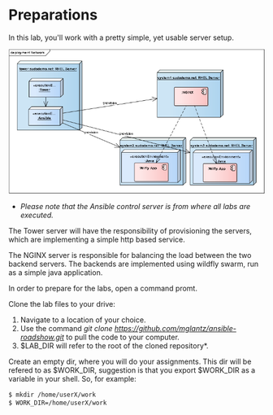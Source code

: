 # Preparations

In this lab, you'll work with a pretty simple, yet usable server setup.

![Image of server setup](demo-env.png)

* _Please note that the Ansible control server is from where all labs are executed._

The Tower server will have the responsibility of provisioning the servers, which are implementing a simple http based service.

The NGINX server is responsible for balancing the load between the two backend servers. The backends are implemented using wildfly swarm, run as a simple java application.

In order to prepare for the labs, open a command promt.

Clone the lab files to your drive:
1. Navigate to a location of your choice.
2. Use the command *git clone https://github.com/mglantz/ansible-roadshow.git* to pull the code to your computer.
3. $LAB_DIR will refer to the root of the cloned repository*.

Create an empty dir, where you will do your assignments. This dir will be refered to as $WORK_DIR, suggestion is that you export $WORK_DIR as a variable in your shell. So, for example:
```
$ mkdir /home/userX/work
$ WORK_DIR=/home/userX/work
```
